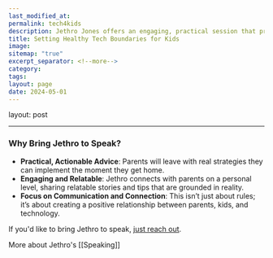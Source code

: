 ```yaml
---
last_modified_at: 
permalink: tech4kids
description: Jethro Jones offers an engaging, practical session that provides parents with real-world strategies for setting healthy boundaries around technology use for their children. In this presentation, Jethro provides actionable advice that empowers parents to protect their kids and foster responsible tech habits without frustration.
title: Setting Healthy Tech Boundaries for Kids
image: 
sitemap: "true"
excerpt_separator: <!--more-->
category: 
tags: 
layout: page
date: 2024-05-01
---
```

layout: post

---
### Why Bring Jethro to Speak?

- **Practical, Actionable Advice**: Parents will leave with real strategies they can implement the moment they get home.
- **Engaging and Relatable**: Jethro connects with parents on a personal level, sharing relatable stories and tips that are grounded in reality.
- **Focus on Communication and Connection**: This isn’t just about rules; it’s about creating a positive relationship between parents, kids, and technology.

If you'd like to bring Jethro to speak, [just reach out](mailto:jethro@transformativeprincipal.com).


More about Jethro's [[Speaking]]